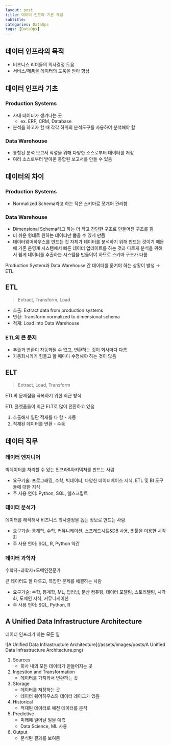 ```yaml
---
layout: post
title: 데이터 인프라 기본 개념
subtitle: 
categories: DataOps
tags: [DataOps]
---
```


## 데이터 인프라의 목적

- 비즈니스 리더들의 의사결정 도움
- 서비스/제품을 데이터의 도움을 받아 향상

## 데이터 인프라 기초

### Production Systems

- 사내 데이터가 생겨나는 곳
    - ex. ERP, CRM, Database
- 분석을 하고자 할 때 각각 하위의 분석도구를 사용하여 분석해야 함

### Data Warehouse

- 통합된 분석 보고서 작성을 위해 다양한 소스로부터 데이터를 저장
- 여러 소스로부터 받아온 통합된 보고서를 만들 수 있음

## 데이터의 차이

### Production Systems

- Normalized Schema라고 하는 작은 스키마로 쪼개어 관리함

### Data Warehouse

- Dimensional Schema라고 하는 더 작고 간단한 구조로 만들어진 구조를 띔
- 더 쉬운 형태로 원하는 데이터만 뽑을 수 있게 만듬
- 데이터웨어하우스를 만드는 것 자체가 데이터를 분석하기 위해 만드는 것이기 때문에 기존 운영계 시스템에서 빠른 데이터 업데이트를 하는 것과 다르게 분석을 위해서 쉽게 데이터를 추출하는 시스템을 만들어야 하므로 스키마 구조가 다름

Production System과 Data Warehouse 간 데이터를 옮겨야 하는 상황이 발생 → ETL

## ETL

> Extract, Transform, Load

- 추출: Extract data from production systems
- 변환: Transform normalized to dimensional schema
- 적재: Load into Data Warehouse

### ETL의 큰 문제

- 추출과 변환이 자동화될 수 없고, 변환하는 것이 회사마다 다름
- 자동화시키기 힘들고 할 때마다 수정해야 하는 것이 많음

## ELT

> Extract, Load, Transform

ETL의 문제점을 극복하기 위한 최근 방식

ETL 플랫폼들이 최근 ELT로 많이 전환하고 있음

1. 추출해서 일단 적재를 다 함 - 자동
2. 적재된 데이터를 변환 - 수동

## 데이터 직무

### 데이터 엔지니어

빅데이터를 처리할 수 있는 인프라&아키텍처를 만드는 사람

- 요구기술: 프로그래밍, 수학, 빅데이터, 다양한 데이터베이스 지식, ETL 및 BI 도구들에 대한 지식
- 주 사용 언어: Python, SQL, 쉘스크립트

### 데이터 분석가

데이터를 해석해서 비즈니스 의사결정을 돕는 정보로 만드는 사람

- 요구기술: 통계학, 수학, 커뮤니케이션, 스프레드시트&DB 사용, BI툴을 이용한 시각화
- 주 사용 언어: SQL, R, Python 약간

### 데이터 과학자

수학자+과학자+도메인전문가

큰 데이터도 잘 다루고, 복잡한 문제를 해결하는 사람

- 요구기술: 수학, 통계학, ML, 딥러닝, 분산 컴퓨팅, 데이터 모델링, 스토리텔링, 시각화, 도메인 지식, 커뮤니케이션
- 주 사용 언어: SQL, Python, R

## A Unified Data Infrastructure Architecture

데이터 인프라가 하는 모든 일

![A Unified Data Infrastructure Architecture](/assets/images/posts/A Unified Data Infrastructure Architecture.png)

1. Sources
    - 회사 내의 모든 데이터가 만들어지는 곳
2. Ingestion and Transformation
    - 데이터를 가져와서 변환하는 것
3. Storage
    - 데이터를 저장하는 곳
    - 데이터 웨어하우스와 데이터 레이크가 있음
4. Historical
    - 적재된 데이터로 예전 데이터를 분석
5. Predictive
    - 미래에 일어날 일을 예측
    - Data Science, ML 사용
6. Output
    - 분석된 결과를 보여줌
